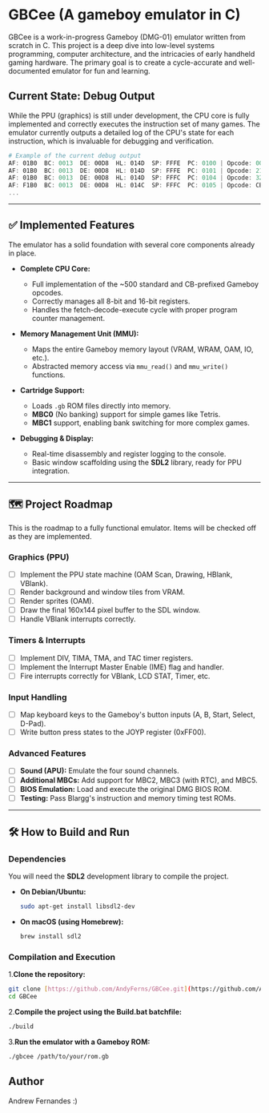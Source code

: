 # GBCee (A gameboy emulator in C)

GBCee is a work-in-progress Gameboy (DMG-01) emulator written from scratch in C.
This project is a deep dive into low-level systems programming, computer architecture, and the intricacies of early handheld gaming hardware.
The primary goal is to create a cycle-accurate and well-documented emulator for fun and learning.

## Current State: Debug Output

While the PPU (graphics) is still under development, the CPU core is fully implemented and correctly executes the instruction set of many games. The emulator currently outputs a detailed log of the CPU's state for each instruction, which is invaluable for debugging and verification.

```powershell
# Example of the current debug output
AF: 01B0  BC: 0013  DE: 00D8  HL: 014D  SP: FFFE  PC: 0100 | Opcode: 00 (NOP)
AF: 01B0  BC: 0013  DE: 00D8  HL: 014D  SP: FFFE  PC: 0101 | Opcode: 21 (LD HL,d16) | Operand: 014D
AF: 01B0  BC: 0013  DE: 00D8  HL: 014D  SP: FFFC  PC: 0104 | Opcode: 32 (LD (HL-),A)
AF: F1B0  BC: 0013  DE: 00D8  HL: 014C  SP: FFFC  PC: 0105 | Opcode: CB 7C (BIT 7,H)
...
```

---

## ✅ Implemented Features

The emulator has a solid foundation with several core components already in place.

* **Complete CPU Core:**
  * Full implementation of the ~500 standard and CB-prefixed Gameboy opcodes.
  * Correctly manages all 8-bit and 16-bit registers.
  * Handles the fetch-decode-execute cycle with proper program counter management.

* **Memory Management Unit (MMU):**
  * Maps the entire Gameboy memory layout (VRAM, WRAM, OAM, IO, etc.).
  * Abstracted memory access via `mmu_read()` and `mmu_write()` functions.

* **Cartridge Support:**
  * Loads `.gb` ROM files directly into memory.
  * **MBC0** (No banking) support for simple games like Tetris.
  * **MBC1** support, enabling bank switching for more complex games.

* **Debugging & Display:**
  * Real-time disassembly and register logging to the console.
  * Basic window scaffolding using the **SDL2** library, ready for PPU integration.

---

## 🗺️ Project Roadmap

This is the roadmap to a fully functional emulator. Items will be checked off as they are implemented.

### Graphics (PPU)

* [ ] Implement the PPU state machine (OAM Scan, Drawing, HBlank, VBlank).
* [ ] Render background and window tiles from VRAM.
* [ ] Render sprites (OAM).
* [ ] Draw the final 160x144 pixel buffer to the SDL window.
* [ ] Handle VBlank interrupts correctly.

### Timers & Interrupts

* [ ] Implement DIV, TIMA, TMA, and TAC timer registers.
* [ ] Implement the Interrupt Master Enable (IME) flag and handler.
* [ ] Fire interrupts correctly for VBlank, LCD STAT, Timer, etc.

### Input Handling

* [ ] Map keyboard keys to the Gameboy's button inputs (A, B, Start, Select, D-Pad).
* [ ] Write button press states to the JOYP register (0xFF00).

### Advanced Features

* [ ] **Sound (APU):** Emulate the four sound channels.
* [ ] **Additional MBCs:** Add support for MBC2, MBC3 (with RTC), and MBC5.
* [ ] **BIOS Emulation:** Load and execute the original DMG BIOS ROM.
* [ ] **Testing:** Pass Blargg's instruction and memory timing test ROMs.

---

## 🛠️ How to Build and Run

### Dependencies

You will need the **SDL2** development library to compile the project.

* **On Debian/Ubuntu:**

    ```bash
    sudo apt-get install libsdl2-dev
    ```

* **On macOS (using Homebrew):**

    ```bash
    brew install sdl2
    ```

### Compilation and Execution

1.**Clone the repository:**

```bash
git clone [https://github.com/AndyFerns/GBCee.git](https://github.com/AndyFerns/GBCee.git)
cd GBCee
```

2.**Compile the project using the Build.bat batchfile:**

```bash
./build
```

3.**Run the emulator with a Gameboy ROM:**

```bash
./gbcee /path/to/your/rom.gb
```

## Author

Andrew Fernandes :)
